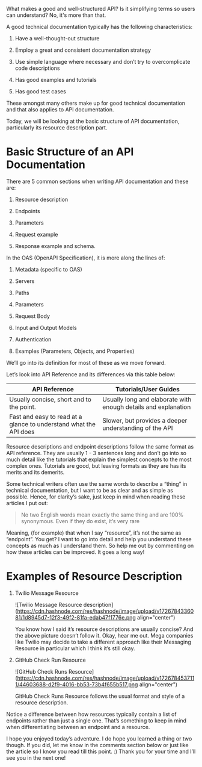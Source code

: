 What makes a good and well-structured API? Is it simplifying terms so users can understand? No, it's more than that.

A good technical documentation typically has the following characteristics:

1. Have a well-thought-out structure
    
2. Employ a great and consistent documentation strategy
    
3. Use simple language where necessary and don’t try to overcomplicate code descriptions
    
4. Has good examples and tutorials
    
5. Has good test cases
    

These amongst many others make up for good technical documentation and that also applies to API documentation.

Today, we will be looking at the basic structure of API documentation, particularly its resource description part.

# Basic Structure of an API Documentation

There are 5 common sections when writing API documentation and these are:

1. Resource description
    
2. Endpoints
    
3. Parameters
    
4. Request example
    
5. Response example and schema.
    

In the OAS (OpenAPI Specification), it is more along the lines of:

1. Metadata (specific to OAS)
    

2. Servers
    
3. Paths
    
4. Parameters
    
5. Request Body
    
6. Input and Output Models
    
7. Authentication
    
8. Examples (Parameters, Objects, and Properties)
    

We’ll go into its definition for most of these as we move forward.

Let’s look into API Reference and its differences via this table below:

| API Reference | Tutorials/User Guides |
| --- | --- |
| Usually concise, short and to the point. | Usually long and elaborate with enough details and explanation |
| Fast and easy to read at a glance to understand what the API does | Slower, but provides a deeper understanding of the API |

Resource descriptions and endpoint descriptions follow the same format as API reference. They are usually 1 - 3 sentences long and don’t go into so much detail like the tutorials that explain the simplest concepts to the most complex ones. Tutorials are good, but leaving formats as they are has its merits and its demerits.

Some technical writers often use the same words to describe a “thing” in technical documentation, but I want to be as clear and as simple as possible. Hence, for clarity’s sake, just keep in mind when reading these articles I put out:

> No two English words mean exactly the same thing and are 100% synonymous. Even if they do exist, it’s very rare

Meaning, (for example) that when I say “resource”, it’s not the same as “endpoint”. You get? I want to go into detail and help you understand these concepts as much as I understand them. So help me out by commenting on how these articles can be improved. It goes a long way!

# Examples of Resource Description

1. Twilio Message Resource
    
    ![Twilio Message Resource description](https://cdn.hashnode.com/res/hashnode/image/upload/v1726784336081/1d8945d7-12f3-49f2-81fa-edab47f1776e.png align="center")
    
    You know how I said it’s resource descriptions are usually concise? And the above picture doesn’t follow it. Okay, hear me out. Mega companies like Twilio may decide to take a different approach like their Messaging Resource in particular which I think it’s still okay.
    
2. GitHub Check Run Resource
    
    ![GitHub Check Runs Resource](https://cdn.hashnode.com/res/hashnode/image/upload/v1726784537111/44603688-d2f9-4016-bb53-73b4f655b517.png align="center")
    
    GitHub Check Runs Resource follows the usual format and style of a resource description.
    

Notice a difference between how resources typically contain a list of endpoints rather than just a single one. That’s something to keep in mind when differentiating between an endpoint and a resource.

I hope you enjoyed today’s adventure. I do hope you learned a thing or two though. If you did, let me know in the comments section below or just like the article so I know you read till this point. :) Thank you for your time and I’ll see you in the next one!